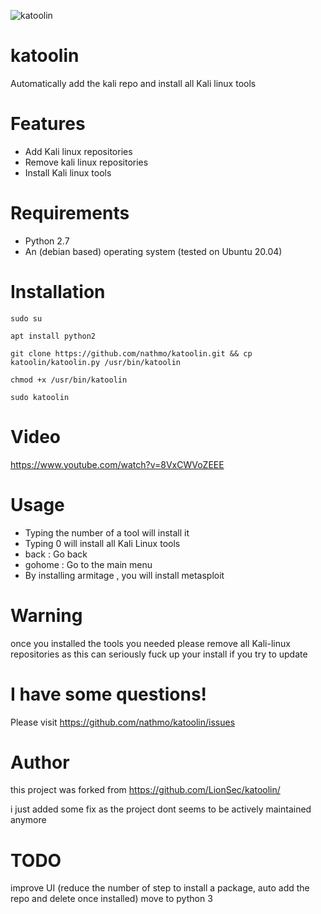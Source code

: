 ![katoolin](https://cloud.githubusercontent.com/assets/8742190/9415562/83397aae-4840-11e5-8f72-28dfffcc70a9.png)
# katoolin
Automatically add the kali repo and install all Kali linux tools

# Features
- Add Kali linux repositories
- Remove kali linux repositories
- Install Kali linux tools

# Requirements
- Python 2.7
- An (debian based) operating system (tested on Ubuntu 20.04)

# Installation
`
sudo su
`

`
apt install python2
`

`
git clone https://github.com/nathmo/katoolin.git && cp katoolin/katoolin.py /usr/bin/katoolin
`

`
chmod +x /usr/bin/katoolin
`

`
sudo katoolin 
`

# Video
https://www.youtube.com/watch?v=8VxCWVoZEEE

# Usage
- Typing the number of a tool will install it
- Typing 0 will install all Kali Linux tools
- back : Go back
- gohome : Go to the main menu
- By installing armitage , you will install metasploit

# Warning
once you installed the tools you needed please remove all Kali-linux repositories as this can seriously fuck up your install if you try to update 

# I have some questions!

Please visit https://github.com/nathmo/katoolin/issues

# Author
this project was forked from https://github.com/LionSec/katoolin/

i just added some fix as the project dont seems to be actively maintained anymore

# TODO
improve UI (reduce the number of step to install a package, auto add the repo and delete once installed)
move to python 3
